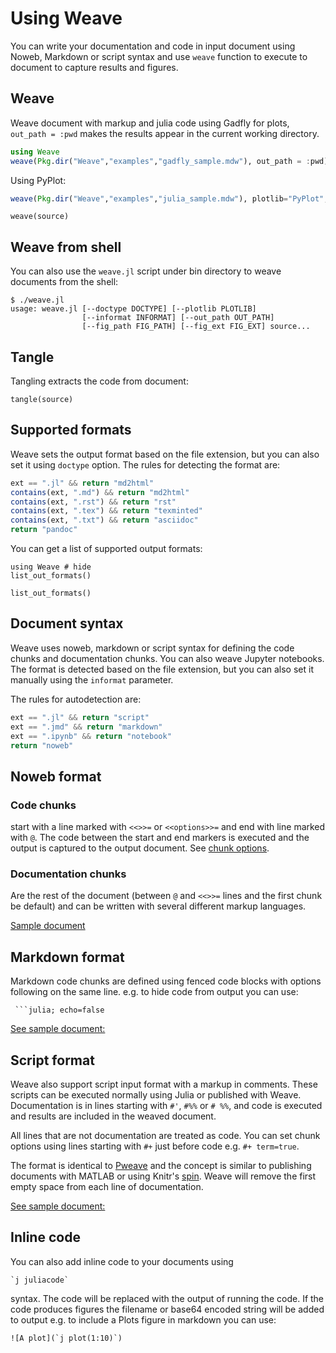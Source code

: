 # Using Weave

You can write your documentation and code in input document using Noweb, Markdown or script
syntax and use `weave` function to execute to document to capture results and figures.

## Weave

Weave document with markup and julia code using Gadfly for plots,
`out_path = :pwd` makes the results appear in the current working directory.

```julia
using Weave
weave(Pkg.dir("Weave","examples","gadfly_sample.mdw"), out_path = :pwd)
```

Using PyPlot:

```julia
weave(Pkg.dir("Weave","examples","julia_sample.mdw"), plotlib="PyPlot", out_path = :pwd)
```

```@docs
weave(source)
```

## Weave from shell

You can also use the `weave.jl` script under bin directory to weave documents
from the shell:

```
$ ./weave.jl
usage: weave.jl [--doctype DOCTYPE] [--plotlib PLOTLIB]
                [--informat INFORMAT] [--out_path OUT_PATH]
                [--fig_path FIG_PATH] [--fig_ext FIG_EXT] source...
```

## Tangle

Tangling extracts the code from document:

```@docs
tangle(source)
```

## Supported formats

Weave sets the output format based on the file extension, but you can also set
it using `doctype` option. The rules for detecting the format are:

```julia
ext == ".jl" && return "md2html"
contains(ext, ".md") && return "md2html"
contains(ext, ".rst") && return "rst"
contains(ext, ".tex") && return "texminted"
contains(ext, ".txt") && return "asciidoc"
return "pandoc"
```


You can get a list of supported output formats:

```@example
using Weave # hide
list_out_formats()
```

```@docs
list_out_formats()
```

## Document syntax

Weave uses noweb, markdown or script syntax for defining the code chunks and
documentation chunks. You can also weave Jupyter notebooks. The format is detected based on the file extension, but you can also set it manually using the `informat` parameter.

The rules for autodetection are:

```julia
ext == ".jl" && return "script"
ext == ".jmd" && return "markdown"
ext == ".ipynb" && return "notebook"
return "noweb"
```

## Noweb format

### Code chunks
start with a line marked with `<<>>=` or `<<options>>=` and end with line marked with `@`. The code between the start and end markers is executed and the output is captured to the output document. See [chunk options](../chunk_options/).

### Documentation chunks

Are the rest of the document (between `@` and `<<>>=` lines and the first chunk be default) and can be written with several different markup languages.

[Sample document]( https://github.com/mpastell/Weave.jl/blob/master/examples/julia_sample.mdw)

## Markdown format

Markdown code chunks are defined using fenced code blocks with options following on the same line. e.g. to hide code from output you can use:

` ```julia; echo=false`

[See sample document:](https://github.com/mpastell/Weave.jl/blob/master/examples/gadfly_md_sample.jmd)

## Script format

Weave also support script input format with a markup in comments.
These scripts can be executed normally using Julia or published with
Weave.  Documentation is in lines starting with
`#'`, `#%%` or `# %%`, and code is executed and results are included
in the weaved document.

All lines that are not documentation are treated as code. You can set chunk options
using lines starting with `#+` just before code e.g. `#+ term=true`.

The format is identical to [Pweave](http://mpastell.com/pweave/pypublish.html)
and the concept is similar to publishing documents with MATLAB or
using Knitr's [spin](http://yihui.name/knitr/demo/stitch/).
Weave will remove the first empty space from each line of documentation.


[See sample document:](https://github.com/mpastell/Weave.jl/blob/master/examples/FIR_design.jl)

## Inline code

You can also add inline code to your documents using

```
`j juliacode`
``` 

syntax. The code will be replaced with the output of running the code. 
If the code produces figures the filename or base64 encoded string will be 
added to output e.g. to include a Plots figure in markdown you can use:

```
![A plot](`j plot(1:10)`)
```

